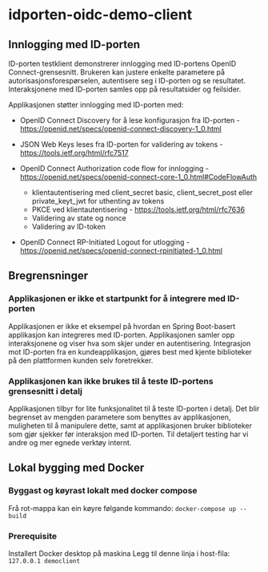 # idporten-oidc-demo-client

## Innlogging med ID-porten
ID-porten testklient demonstrerer innlogging med ID-portens OpenID Connect-grensesnitt.  Brukeren kan justere enkelte parametere på autorisasjonsforespørselen, autentisere seg i ID-porten og se resultatet.  Interaksjonene med ID-porten samles opp på resultatsider og feilsider.  

Applikasjonen støtter innlogging med ID-porten med:

* OpenID Connect Discovery for å lese konfigurasjon fra ID-porten - https://openid.net/specs/openid-connect-discovery-1_0.html

* JSON Web Keys leses fra ID-porten for validering av tokens - https://tools.ietf.org/html/rfc7517

* OpenID Connect Authorization code flow for innlogging - https://openid.net/specs/openid-connect-core-1_0.html#CodeFlowAuth
  * klientautentisering med client_secret basic, client_secret_post eller private_keyt_jwt for uthenting av tokens
  * PKCE ved klientautentisering - https://tools.ietf.org/html/rfc7636
  * Validering av state og nonce
  * Validering av ID-token
* OpenID Connect RP-Initiated Logout for utlogging - https://openid.net/specs/openid-connect-rpinitiated-1_0.html


## Bregrensninger
### Applikasjonen er ikke et startpunkt for å integrere med ID-porten
Applikasjonen er ikke et eksempel på hvordan en Spring Boot-basert applikasjon kan integreres med ID-porten.  Applikasjonen samler opp interaksjonene og viser hva som skjer under en autentisering.  Integrasjon mot ID-porten fra en kundeapplikasjon, gjøres best med kjente biblioteker på den plattformen kunden selv foretrekker.  

### Applikasjonen kan ikke brukes til å teste ID-portens grensesnitt i detalj
Applikasjonen tilbyr for lite funksjonalitet til å teste ID-porten i detalj.  Det blir begrenset av mengden parametere som benyttes av applikasjonen, muligheten til å manipulere dette, samt at applikasjonen bruker biblioteker som gjør sjekker før interaksjon med ID-porten.  Til detaljert testing har vi andre og mer egnede verktøy internt.

## Lokal bygging med Docker
### Byggast og køyrast lokalt med docker compose
Frå rot-mappa kan ein køyre følgande kommando:
`docker-compose up --build`

### Prerequisite
Installert Docker desktop på maskina
Legg til denne linja i host-fila:
`127.0.0.1 democlient`
